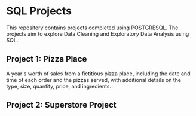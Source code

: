 # SQL Projects

This repository contains projects completed using POSTGRESQL. The projects aim to explore Data Cleaning and Exploratory Data Analysis using SQL. 

## Project 1: Pizza Place
A year's worth of sales from a fictitious pizza place, including the date and time of each order and the pizzas served, with additional details on the type, size, quantity, price, and ingredients.

## Project 2: Superstore Project
